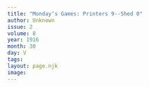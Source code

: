 ```yaml
---
title: "Monday’s Games: Printers 9--Shed 0"
author: Unknown
issue: 2
volume: 8
year: 1916
month: 30
day: V
tags:
layout: page.njk
image:
---
```

